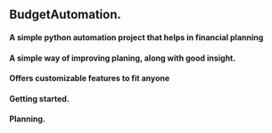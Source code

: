 ## BudgetAutomation.
#### A simple python automation project that helps in financial planning
#### A simple way of improving planing, along  with good insight.
#### Offers customizable features to fit anyone
#### Getting started. 
#### Planning.

